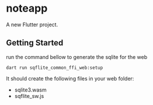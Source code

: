 # noteapp

A new Flutter project.

## Getting Started

run the command bellow to generate the sqlite for the web

```
dart run sqflite_common_ffi_web:setup
```

It should create the following files in your web folder:

- sqlite3.wasm
- sqflite_sw.js
